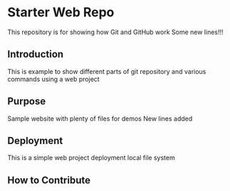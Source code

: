 # Starter Web Repo

This repository is for showing how Git and GitHub work
Some new lines!!!

## Introduction
This is example to show different parts of git repository and various
commands using a web project

## Purpose

Sample website with plenty of files for demos
New lines added

## Deployment
This is a simple web project deployment
local file system

## How to Contribute
